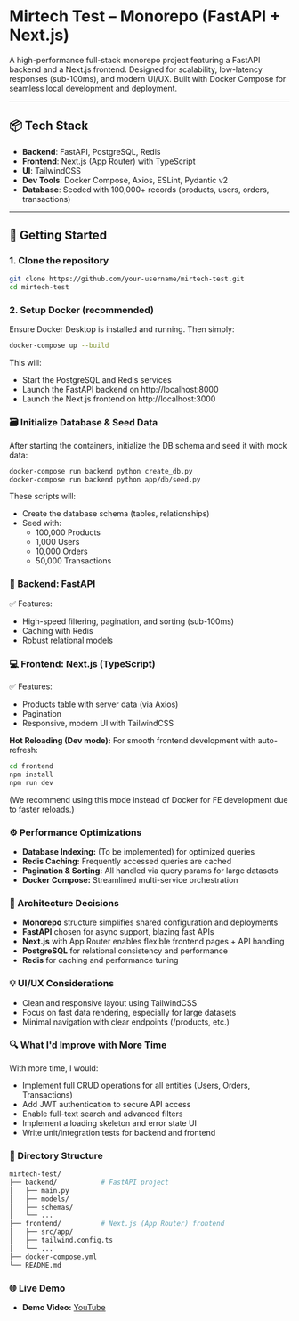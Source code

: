 # Mirtech Test – Monorepo (FastAPI + Next.js)

A high-performance full-stack monorepo project featuring a FastAPI backend and a Next.js frontend. Designed for scalability, low-latency responses (sub-100ms), and modern UI/UX. Built with Docker Compose for seamless local development and deployment.

---

## 📦 Tech Stack

- **Backend**: FastAPI, PostgreSQL, Redis
- **Frontend**: Next.js (App Router) with TypeScript
- **UI**: TailwindCSS
- **Dev Tools**: Docker Compose, Axios, ESLint, Pydantic v2
- **Database**: Seeded with 100,000+ records (products, users, orders, transactions)

---

## 🚀 Getting Started

### 1. Clone the repository

```bash
git clone https://github.com/your-username/mirtech-test.git
cd mirtech-test
```

### 2. Setup Docker (recommended)

Ensure Docker Desktop is installed and running. Then simply:
```bash
docker-compose up --build
```
This will:
- Start the PostgreSQL and Redis services
- Launch the FastAPI backend on http://localhost:8000
- Launch the Next.js frontend on http://localhost:3000

### 🗃️ Initialize Database & Seed Data
After starting the containers, initialize the DB schema and seed it with mock data:
```bash
docker-compose run backend python create_db.py
docker-compose run backend python app/db/seed.py
```
These scripts will:
- Create the database schema (tables, relationships)
- Seed with:
   - 100,000 Products
   - 1,000 Users
   - 10,000 Orders
   - 50,000 Transactions

### 🔧 Backend: FastAPI
✅ Features:
- High-speed filtering, pagination, and sorting (sub-100ms)
- Caching with Redis
- Robust relational models

 
### 💻 Frontend: Next.js (TypeScript)
✅ Features:
- Products table with server data (via Axios)
- Pagination
- Responsive, modern UI with TailwindCSS

**Hot Reloading (Dev mode):**
For smooth frontend development with auto-refresh:
```bash
cd frontend
npm install
npm run dev
```
(We recommend using this mode instead of Docker for FE development due to faster reloads.)

### ⚙️ Performance Optimizations
- **Database Indexing:** (To be implemented) for optimized queries
- **Redis Caching:** Frequently accessed queries are cached
- **Pagination & Sorting:** All handled via query params for large datasets
- **Docker Compose:** Streamlined multi-service orchestration

### 🧠 Architecture Decisions
- **Monorepo** structure simplifies shared configuration and deployments
- **FastAPI** chosen for async support, blazing fast APIs
- **Next.js** with App Router enables flexible frontend pages + API handling
- **PostgreSQL** for relational consistency and performance
- **Redis** for caching and performance tuning

### 💡 UI/UX Considerations
- Clean and responsive layout using TailwindCSS
- Focus on fast data rendering, especially for large datasets
- Minimal navigation with clear endpoints (/products, etc.)

### 🔍 What I'd Improve with More Time
With more time, I would:
- Implement full CRUD operations for all entities (Users, Orders, Transactions)
- Add JWT authentication to secure API access
- Enable full-text search and advanced filters
- Implement a loading skeleton and error state UI
- Write unit/integration tests for backend and frontend

### 📂 Directory Structure
```bash
mirtech-test/
├── backend/           # FastAPI project
│   ├── main.py
│   ├── models/
│   ├── schemas/
│   └── ...
├── frontend/          # Next.js (App Router) frontend
│   ├── src/app/
│   ├── tailwind.config.ts
│   └── ...
├── docker-compose.yml
└── README.md
```

### 🌐 Live Demo

- **Demo Video:** [YouTube](https://youtu.be/HLvgshAyHHo)
